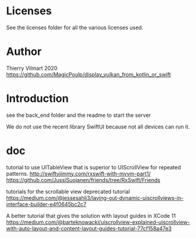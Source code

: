 # Licenses

See the licenses folder for all the various licenses used.

# Author

Thierry Vilmart
2020
https://github.com/MagicPoulp/display_vulkan_from_kotlin_or_swift

# Introduction

see the back_end folder and the readme to start the server

We do not use the recent library SwiftUI because not all devices can run it.

# doc

tutorial to use UITableView that is superior to UIScrollView for repeated patterns.
http://swiftyjimmy.com/rxswift-with-mvvm-part1/
https://github.com/JussiSuojanen/friends/tree/RxSwift/Friends

tutorials for the scrollable view
deprecated tutorial
https://medium.com/@jessesahli3/laying-out-dynamic-uiscrollviews-in-interface-builder-e4f0645bc2c7

A better tutorial that gives the solution with layout guides in XCode 11
https://medium.com/@barteknowacki/uiscrollview-explained-uiscrollview-with-auto-layout-and-content-layout-guides-tutorial-77cf158a47e3

